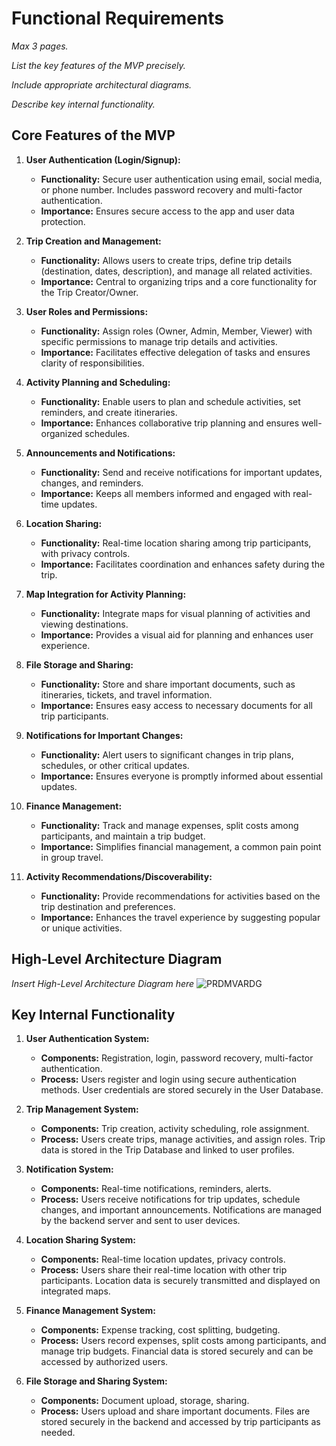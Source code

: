 # Functional Requirements

*Max 3 pages.*

*List the key features of the MVP precisely.*

*Include appropriate architectural diagrams.*

*Describe key internal functionality.*

## Core Features of the MVP

1. **User Authentication (Login/Signup):**
    - **Functionality:** Secure user authentication using email, social media, or phone number. Includes password recovery and multi-factor authentication.
    - **Importance:** Ensures secure access to the app and user data protection.

2. **Trip Creation and Management:**
    - **Functionality:** Allows users to create trips, define trip details (destination, dates, description), and manage all related activities.
    - **Importance:** Central to organizing trips and a core functionality for the Trip Creator/Owner.

3. **User Roles and Permissions:**
    - **Functionality:** Assign roles (Owner, Admin, Member, Viewer) with specific permissions to manage trip details and activities.
    - **Importance:** Facilitates effective delegation of tasks and ensures clarity of responsibilities.

4. **Activity Planning and Scheduling:**
    - **Functionality:** Enable users to plan and schedule activities, set reminders, and create itineraries.
    - **Importance:** Enhances collaborative trip planning and ensures well-organized schedules.

5. **Announcements and Notifications:**
    - **Functionality:** Send and receive notifications for important updates, changes, and reminders.
    - **Importance:** Keeps all members informed and engaged with real-time updates.

6. **Location Sharing:**
    - **Functionality:** Real-time location sharing among trip participants, with privacy controls.
    - **Importance:** Facilitates coordination and enhances safety during the trip.

7. **Map Integration for Activity Planning:**
    - **Functionality:** Integrate maps for visual planning of activities and viewing destinations.
    - **Importance:** Provides a visual aid for planning and enhances user experience.

8. **File Storage and Sharing:**
    - **Functionality:** Store and share important documents, such as itineraries, tickets, and travel information.
    - **Importance:** Ensures easy access to necessary documents for all trip participants.

9. **Notifications for Important Changes:**
    - **Functionality:** Alert users to significant changes in trip plans, schedules, or other critical updates.
    - **Importance:** Ensures everyone is promptly informed about essential updates.

10. **Finance Management:**
    - **Functionality:** Track and manage expenses, split costs among participants, and maintain a trip budget.
    - **Importance:** Simplifies financial management, a common pain point in group travel.

11. **Activity Recommendations/Discoverability:**
    - **Functionality:** Provide recommendations for activities based on the trip destination and preferences.
    - **Importance:** Enhances the travel experience by suggesting popular or unique activities.

## High-Level Architecture Diagram

*Insert High-Level Architecture Diagram here*
![PRDMVARDG](https://github.com/WanderPals/prd/assets/47075878/2cacaa86-740b-4b4d-a80c-a3018a949bde)


## Key Internal Functionality

1. **User Authentication System:**
    - **Components:** Registration, login, password recovery, multi-factor authentication.
    - **Process:** Users register and login using secure authentication methods. User credentials are stored securely in the User Database.

2. **Trip Management System:**
    - **Components:** Trip creation, activity scheduling, role assignment.
    - **Process:** Users create trips, manage activities, and assign roles. Trip data is stored in the Trip Database and linked to user profiles.

3. **Notification System:**
    - **Components:** Real-time notifications, reminders, alerts.
    - **Process:** Users receive notifications for trip updates, schedule changes, and important announcements. Notifications are managed by the backend server and sent to user devices.

4. **Location Sharing System:**
    - **Components:** Real-time location updates, privacy controls.
    - **Process:** Users share their real-time location with other trip participants. Location data is securely transmitted and displayed on integrated maps.

5. **Finance Management System:**
    - **Components:** Expense tracking, cost splitting, budgeting.
    - **Process:** Users record expenses, split costs among participants, and manage trip budgets. Financial data is stored securely and can be accessed by authorized users.

6. **File Storage and Sharing System:**
    - **Components:** Document upload, storage, sharing.
    - **Process:** Users upload and share important documents. Files are stored securely in the backend and accessed by trip participants as needed.
